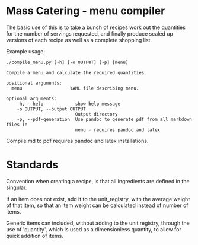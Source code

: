 Mass Catering - menu compiler
=============================

The basic use of this is to take a bunch of recipes work out the quantities for the number of servings requested, and finally produce scaled up versions of each recipe as well as a complete shopping list.

Example usage:

```
./compile_menu.py [-h] [-o OUTPUT] [-p] [menu]

Compile a menu and calculate the required quantities.

positional arguments:
  menu                  YAML file describing menu.

optional arguments:
    -h, --help            show help message
    -o OUTPUT, --output OUTPUT
                          Output directory
    -p, --pdf-generation  Use pandoc to generate pdf from all markdown files in
                          menu - requires pandoc and latex
```


Compile md to pdf requires pandoc and latex installations.

# Standards
Convention when creating a recipe, is that all ingredients are defined in the singular. 

If an item does not exist, add it to the unit_registry, with the average weight of that item, so that an item weight can be calculated instead of number of items.

Generic items can included, without adding to the unit registry, through the use of 'quantity', which is used as a dimensionless quantity, to allow for quick addition of items.
